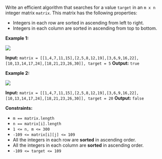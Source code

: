 Write an efficient algorithm that searches for a value `target` in an `m x n` integer matrix `matrix`. This matrix has the following properties:

-   Integers in each row are sorted in ascending from left to right.
-   Integers in each column are sorted in ascending from top to bottom.

**Example 1:**

![](https://assets.leetcode.com/uploads/2020/11/24/searchgrid2.jpg)

**Input:** `matrix = [[1,4,7,11,15],[2,5,8,12,19],[3,6,9,16,22],[10,13,14,17,24],[18,21,23,26,30]], target = 5`
**Output:** `true`

**Example 2:**

![](https://assets.leetcode.com/uploads/2020/11/24/searchgrid.jpg)

**Input:** `matrix = [[1,4,7,11,15],[2,5,8,12,19],[3,6,9,16,22],[10,13,14,17,24],[18,21,23,26,30]], target = 20`
**Output:** `false`

**Constraints:**

-   `m == matrix.length`
-   `n == matrix[i].length`
-   `1 <= n, m <= 300`
-   `-109 <= matrix[i][j] <= 109`
-   All the integers in each row are **sorted** in ascending order.
-   All the integers in each column are **sorted** in ascending order.
-   `-109 <= target <= 109`